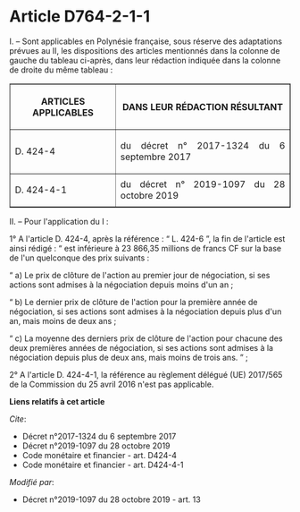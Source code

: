 # Article D764-2-1-1

I. – Sont applicables en Polynésie française, sous réserve des adaptations prévues au II, les dispositions des articles
mentionnés dans la colonne de gauche du tableau ci-après, dans leur rédaction indiquée dans la colonne de droite du même
tableau : 

<table border="1">
  <tbody>
    <tr>
      <th>

ARTICLES APPLICABLES </th>
      <th>

DANS LEUR RÉDACTION RÉSULTANT </th>
    </tr>
    <tr>
      <td align="justify">

D. 424-4 </td>
      <td align="justify">

du décret n° 2017-1324 du 6 septembre 2017 </td>
    </tr>
    <tr>
      <td align="justify">

D. 424-4-1 

</td>
      <td align="justify">du décret n° 2019-1097 du 28 octobre 2019 </td>
    </tr>
  </tbody>
</table>

II. – Pour l'application du I : 

1° A l'article D. 424-4, après la référence : “ L. 424-6 ”, la fin de l'article est ainsi rédigé : “ est inférieure à 23
866,35 millions de francs CF sur la base de l'un quelconque des prix suivants : 

“ a) Le prix de clôture de l'action au premier jour de négociation, si ses actions sont admises à la négociation depuis moins
d'un an ; 

“ b) Le dernier prix de clôture de l'action pour la première année de négociation, si ses actions sont admises à la
négociation depuis plus d'un an, mais moins de deux ans ; 

“ c) La moyenne des derniers prix de clôture de l'action pour chacune des deux premières années de négociation, si ses
actions sont admises à la négociation depuis plus de deux ans, mais moins de trois ans. ” ; 

2° A l'article D. 424-4-1, la référence au règlement délégué (UE) 2017/565 de la Commission du 25 avril 2016 n'est pas
applicable.

**Liens relatifs à cet article**

_Cite_:

  - Décret n°2017-1324 du 6 septembre 2017
  - Décret n°2019-1097 du 28 octobre 2019
  - Code monétaire et financier - art. D424-4
  - Code monétaire et financier - art. D424-4-1

_Modifié par_:

  - Décret n°2019-1097 du 28 octobre 2019 - art. 13
